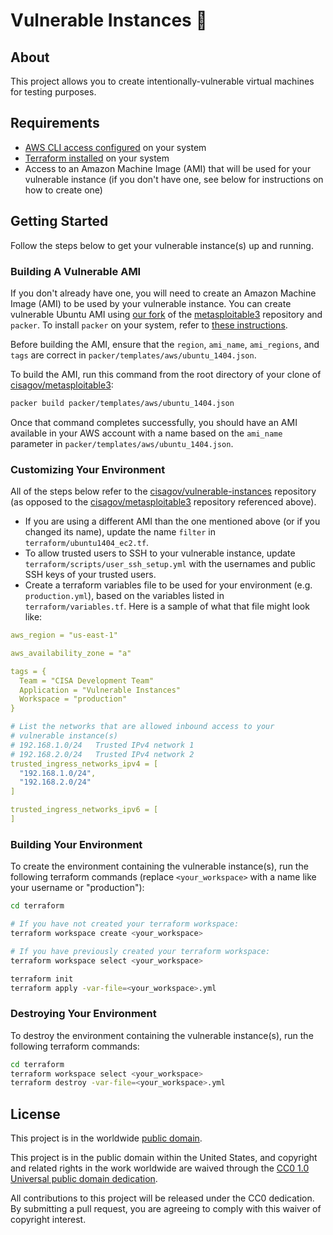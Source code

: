 # Vulnerable Instances 🐞 #

## About ##

This project allows you to create intentionally-vulnerable virtual
machines for testing purposes.

## Requirements ##

* [AWS CLI access
  configured](
  https://docs.aws.amazon.com/cli/latest/userguide/cli-chap-configure.html)
  on your system
* [Terraform installed](
  https://learn.hashicorp.com/terraform/getting-started/install.html)
  on your system
* Access to an Amazon Machine Image (AMI) that will be used for your
  vulnerable instance (if you don't have one, see below for instructions on how
  to create one)

## Getting Started ##

Follow the steps below to get your vulnerable instance(s) up and running.

### Building A Vulnerable AMI ###

If you don't already have one, you will need to create an Amazon Machine Image
(AMI) to be used by your vulnerable instance.  You can create vulnerable Ubuntu
AMI using [our fork](https://github.com/cisagov/metasploitable3) of the
[metasploitable3](https://github.com/rapid7/metasploitable3) repository and
`packer`.  To install `packer` on your system, refer to [these instructions](
https://www.packer.io/intro/getting-started/install.html).

Before building the AMI, ensure that the `region`, `ami_name`, `ami_regions`,
and `tags` are correct in `packer/templates/aws/ubuntu_1404.json`.

To build the AMI, run this command from the root directory of your clone of
[cisagov/metasploitable3](https://github.com/cisagov/metasploitable3):

```bash
packer build packer/templates/aws/ubuntu_1404.json
```

Once that command completes successfully, you should have an AMI available in
your AWS account with a name based on the `ami_name` parameter in
`packer/templates/aws/ubuntu_1404.json`.

### Customizing Your Environment ###

All of the steps below refer to the [cisagov/vulnerable-instances](
https://github.com/cisagov/vulnerable-instances) repository (as opposed to the
[cisagov/metasploitable3](https://github.com/cisagov/metasploitable3)
repository referenced above).

* If you are using a different AMI than the one mentioned above (or if you
  changed its name), update the name `filter` in `terraform/ubuntu1404_ec2.tf`.
* To allow trusted users to SSH to your vulnerable instance, update
  `terraform/scripts/user_ssh_setup.yml` with the usernames and public SSH keys
  of your trusted users.
* Create a terraform variables file to be used for your environment (e.g.
  `production.yml`), based on the variables listed in `terraform/variables.tf`.
  Here is a sample of what that file might look like:

```yaml
aws_region = "us-east-1"

aws_availability_zone = "a"

tags = {
  Team = "CISA Development Team"
  Application = "Vulnerable Instances"
  Workspace = "production"
}

# List the networks that are allowed inbound access to your
# vulnerable instance(s)
# 192.168.1.0/24   Trusted IPv4 network 1
# 192.168.2.0/24   Trusted IPv4 network 2
trusted_ingress_networks_ipv4 = [
  "192.168.1.0/24",
  "192.168.2.0/24"
]

trusted_ingress_networks_ipv6 = [
]
```

### Building Your Environment ###

To create the environment containing the vulnerable instance(s), run the
following terraform commands (replace `<your_workspace>` with a name like
your username or "production"):

```bash
cd terraform

# If you have not created your terraform workspace:
terraform workspace create <your_workspace>

# If you have previously created your terraform workspace:
terraform workspace select <your_workspace>

terraform init
terraform apply -var-file=<your_workspace>.yml
```

### Destroying Your Environment ###

To destroy the environment containing the vulnerable instance(s), run the
following terraform commands:

```bash
cd terraform
terraform workspace select <your_workspace>
terraform destroy -var-file=<your_workspace>.yml
```

## License ##

This project is in the worldwide [public domain](LICENSE.md).

This project is in the public domain within the United States, and
copyright and related rights in the work worldwide are waived through
the [CC0 1.0 Universal public domain
dedication](https://creativecommons.org/publicdomain/zero/1.0/).

All contributions to this project will be released under the CC0
dedication. By submitting a pull request, you are agreeing to comply
with this waiver of copyright interest.
